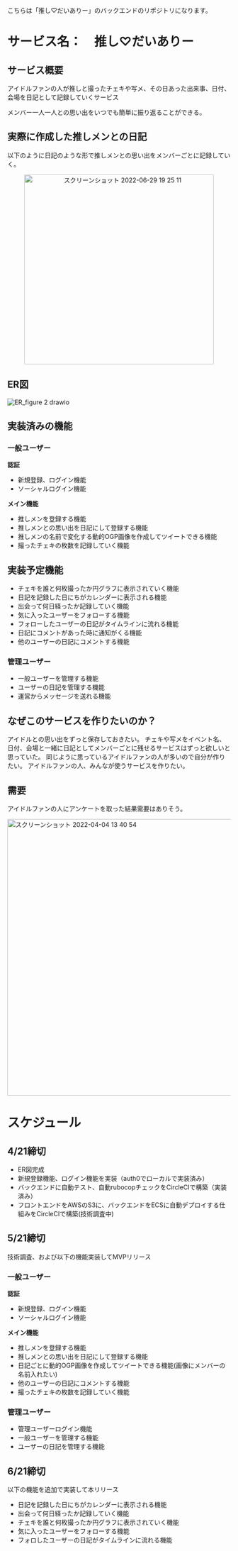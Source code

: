 こちらは「推し♡だいありー」のバックエンドのリポジトリになります。

# サービス名：　推し♡だいありー

## サービス概要

アイドルファンの人が推しと撮ったチェキや写メ、その日あった出来事、日付、会場を日記として記録していくサービス

メンバー一人一人との思い出をいつでも簡単に振り返ることができる。

## 実際に作成した推しメンとの日記

以下のように日記のような形で推しメンとの思い出をメンバーごとに記録していく。　
<div align="center">
<img width="428" alt="スクリーンショット 2022-06-29 19 25 11" src="https://user-images.githubusercontent.com/71915489/176414909-346fb442-41c7-4ee1-bd14-2e3d3f32dbfc.png">
</div>

## ER図

![ER_figure 2 drawio](https://user-images.githubusercontent.com/71915489/176408993-afc680e7-c584-4245-8cdb-178c367671bd.png)



## 実装済みの機能

### 一般ユーザー
**認証**
- 新規登録、ログイン機能
- ソーシャルログイン機能
  
**メイン機能**
- 推しメンを登録する機能
- 推しメンとの思い出を日記にして登録する機能
- 推しメンの名前で変化する動的OGP画像を作成してツイートできる機能
- 撮ったチェキの枚数を記録していく機能



## 実装予定機能

- チェキを誰と何枚撮ったか円グラフに表示されていく機能
- 日記を記録した日にちがカレンダーに表示される機能
- 出会って何日経ったか記録していく機能
- 気に入ったユーザーをフォローする機能
- フォローしたユーザーの日記がタイムラインに流れる機能
- 日記にコメントがあった時に通知がくる機能
- 他のユーザーの日記にコメントする機能


### 管理ユーザー
- 一般ユーザーを管理する機能
- ユーザーの日記を管理する機能
- 運営からメッセージを送れる機能


## なぜこのサービスを作りたいのか？
アイドルとの思い出をずっと保存しておきたい。
チェキや写メをイベント名、日付、会場と一緒に日記としてメンバーごとに残せるサービスはずっと欲しいと思っていた。
同じように思っているアイドルファンの人が多いので自分が作りたい。
アイドルファンの人、みんなが使うサービスを作りたい。

## 需要

アイドルファンの人にアンケートを取った結果需要はありそう。

<img width="624" alt="スクリーンショット 2022-04-04 13 40 54" src="https://user-images.githubusercontent.com/71915489/161475165-2cff2c34-c381-41ee-be97-0bab39e0fd2d.png">

# スケジュール
## 4/21締切
- ER図完成
- 新規登録機能、ログイン機能を実装（auth0でローカルで実装済み）
- バックエンドに自動テスト、自動rubocopチェックをCircleCIで構築（実装済み）
- フロントエンドをAWSのS3に、バックエンドをECSに自動デプロイする仕組みをCircleCIで構築(技術調査中)

## 5/21締切
技術調査、および以下の機能実装してMVPリリース
### 一般ユーザー
**認証**
- 新規登録、ログイン機能
- ソーシャルログイン機能

**メイン機能**
- 推しメンを登録する機能
- 推しメンとの思い出を日記にして登録する機能
- 日記ごとに動的OGP画像を作成してツイートできる機能(画像にメンバーの名前入れたい)
- 他のユーザーの日記にコメントする機能
- 撮ったチェキの枚数を記録していく機能

### 管理ユーザー
- 管理ユーザーログイン機能
- 一般ユーザーを管理する機能
- ユーザーの日記を管理する機能

## 6/21締切

以下の機能を追加で実装して本リリース
- 日記を記録した日にちがカレンダーに表示される機能
- 出会って何日経ったか記録していく機能
- チェキを誰と何枚撮ったか円グラフに表示されていく機能
- 気に入ったユーザーをフォローする機能
- フォロしたユーザーの日記がタイムラインに流れる機能
